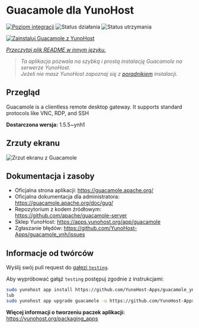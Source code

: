 <!--
To README zostało automatycznie wygenerowane przez <https://github.com/YunoHost/apps/tree/master/tools/readme_generator>
Nie powinno być ono edytowane ręcznie.
-->

# Guacamole dla YunoHost

[![Poziom integracji](https://apps.yunohost.org/badge/integration/guacamole)](https://ci-apps.yunohost.org/ci/apps/guacamole/)
![Status działania](https://apps.yunohost.org/badge/state/guacamole)
![Status utrzymania](https://apps.yunohost.org/badge/maintained/guacamole)

[![Zainstaluj Guacamole z YunoHost](https://install-app.yunohost.org/install-with-yunohost.svg)](https://install-app.yunohost.org/?app=guacamole)

*[Przeczytaj plik README w innym języku.](./ALL_README.md)*

> *Ta aplikacja pozwala na szybką i prostą instalację Guacamole na serwerze YunoHost.*  
> *Jeżeli nie masz YunoHost zapoznaj się z [poradnikiem](https://yunohost.org/install) instalacji.*

## Przegląd

Guacamole is a clientless remote desktop gateway. It supports standard protocols like VNC, RDP, and SSH

**Dostarczona wersja:** 1.5.5~ynh1

## Zrzuty ekranu

![Zrzut ekranu z Guacamole](./doc/screenshots/screenshot1.jpg)

## Dokumentacja i zasoby

- Oficjalna strona aplikacji: <https://guacamole.apache.org/>
- Oficjalna dokumentacja dla administratora: <https://guacamole.apache.org/doc/gug/>
- Repozytorium z kodem źródłowym: <https://github.com/apache/guacamole-server>
- Sklep YunoHost: <https://apps.yunohost.org/app/guacamole>
- Zgłaszanie błędów: <https://github.com/YunoHost-Apps/guacamole_ynh/issues>

## Informacje od twórców

Wyślij swój pull request do [gałęzi `testing`](https://github.com/YunoHost-Apps/guacamole_ynh/tree/testing).

Aby wypróbować gałąź `testing` postępuj zgodnie z instrukcjami:

```bash
sudo yunohost app install https://github.com/YunoHost-Apps/guacamole_ynh/tree/testing --debug
lub
sudo yunohost app upgrade guacamole -u https://github.com/YunoHost-Apps/guacamole_ynh/tree/testing --debug
```

**Więcej informacji o tworzeniu paczek aplikacji:** <https://yunohost.org/packaging_apps>
